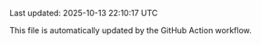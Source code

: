 Last updated: 2025-10-13 22:10:17 UTC

This file is automatically updated by the GitHub Action workflow.

